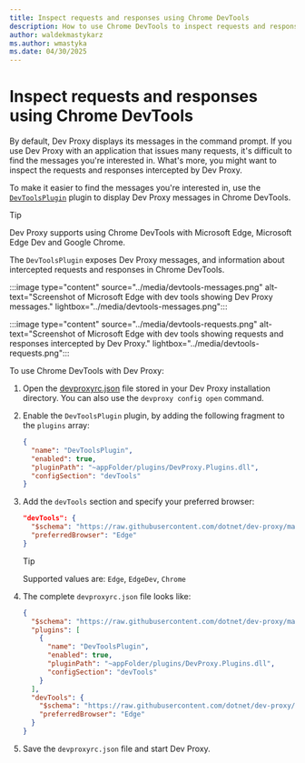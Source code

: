 ```yaml
---
title: Inspect requests and responses using Chrome DevTools
description: How to use Chrome DevTools to inspect requests and responses intercepted by Dev Proxy
author: waldekmastykarz
ms.author: wmastyka
ms.date: 04/30/2025
---
```


# Inspect requests and responses using Chrome DevTools

By default, Dev Proxy displays its messages in the command prompt. If you use Dev Proxy with an application that issues many requests, it's difficult to find the messages you're interested in. What's more, you might want to inspect the requests and responses intercepted by Dev Proxy.

To make it easier to find the messages you're interested in, use the [`DevToolsPlugin`](../technical-reference/devtoolsplugin.md) plugin to display Dev Proxy messages in Chrome DevTools.

> [!TIP]
> Dev Proxy supports using Chrome DevTools with Microsoft Edge, Microsoft Edge Dev and Google Chrome.

The `DevToolsPlugin` exposes Dev Proxy messages, and information about intercepted requests and responses in Chrome DevTools.

:::image type="content" source="../media/devtools-messages.png" alt-text="Screenshot of Microsoft Edge with dev tools showing Dev Proxy messages." lightbox="../media/devtools-messages.png":::

:::image type="content" source="../media/devtools-requests.png" alt-text="Screenshot of Microsoft Edge with dev tools showing requests and responses intercepted by Dev Proxy." lightbox="../media/devtools-requests.png":::

To use Chrome DevTools with Dev Proxy:

1. Open the [devproxyrc.json](../technical-reference/devproxyrc.md) file stored in your Dev Proxy installation directory. You can also use the `devproxy config open` command.
1. Enable the `DevToolsPlugin` plugin, by adding the following fragment to the `plugins` array:

    ```json
    {
      "name": "DevToolsPlugin",
      "enabled": true,
      "pluginPath": "~appFolder/plugins/DevProxy.Plugins.dll",
      "configSection": "devTools"
    }
    ```

1. Add the `devTools` section and specify your preferred browser:

    ```json
    "devTools": {
      "$schema": "https://raw.githubusercontent.com/dotnet/dev-proxy/main/schemas/v0.29.1/devtoolsplugin.schema.json",
      "preferredBrowser": "Edge"
    }
    ```

    > [!TIP]
    > Supported values are: `Edge`, `EdgeDev`, `Chrome`

1. The complete `devproxyrc.json` file looks like:

    ```json
    {
      "$schema": "https://raw.githubusercontent.com/dotnet/dev-proxy/main/schemas/v0.29.1/rc.schema.json",
      "plugins": [
        {
          "name": "DevToolsPlugin",
          "enabled": true,
          "pluginPath": "~appFolder/plugins/DevProxy.Plugins.dll",
          "configSection": "devTools"
        }
      ],
      "devTools": {
        "$schema": "https://raw.githubusercontent.com/dotnet/dev-proxy/main/schemas/v0.29.1/devtoolsplugin.schema.json",
        "preferredBrowser": "Edge"
      }
    }
    ```

1. Save the `devproxyrc.json` file and start Dev Proxy.
